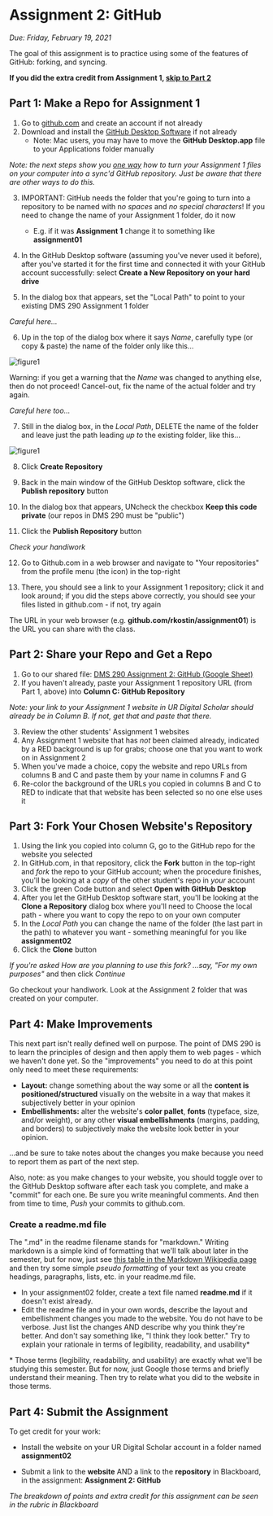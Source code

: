 # Assignment 2: GitHub

*Due: Friday, February 19, 2021*

The goal of this assignment is to practice using some of the features of GitHub: forking, and syncing.  

**If you did the extra credit from Assignment 1, [skip to Part 2](https://docs.csc174.org/assign02-github/instructions#part-2-share-your-repo-and-get-a-repo)**

## Part 1: Make a Repo for Assignment 1

1. Go to [github.com](https://github.com) and create an account if not already
2. Download and install the [GitHub Desktop Software](https://desktop.github.com/) if not already
   - Note: Mac users, you may have to move the **GitHub Desktop.app** file to your Applications folder manually

*Note: the next steps show you <u>one way</u> how to turn your Assignment 1 files on your computer into a sync'd GitHub repository.  Just be aware that there are other ways to do this.*

3. IMPORTANT: GitHub needs the folder that you're going to turn into a repository to be named with n*o spaces* and *no special characters*!  If you need to change the name of your Assignment 1 folder, do it now
   - E.g. if it was **Assignment 1** change it to something like **assignment01**

4. In the GitHub Desktop software (assuming you've never used it before), after you've started it for the first time and connected it with your GitHub account successfully: select **Create a New Repository on your hard drive**

5. In the dialog box that appears, set the "Local Path" to point to your existing DMS 290 Assignment 1 folder

*Careful here...*

6. Up in the top of the dialog box where it says *Name*, carefully type (or copy & paste) the name of the folder only like this...

![figure1](media/figure1.png)

Warning: if you get a warning that the *Name* was changed to anything else, then do not proceed!  Cancel-out, fix the name of the actual folder and try again.  

*Careful here too...*

7. Still in the dialog box, in the *Local Path*, DELETE the name of the folder and leave just the path leading *up to* the existing folder, like this...

![figure1](media/figure2.png)



8. Click **Create Repository**

9. Back in the main window of the GitHub Desktop software, click the **Publish repository** button

10. In the dialog box that appears, UNcheck the checkbox **Keep this code private** (our repos in DMS 290 must be "public")

11. Click the **Publish Repository** button

*Check your handiwork*

12. Go to Github.com in a web browser and navigate to "Your repositories" from the profile menu (the icon) in the top-right

13. There, you should see a link to your Assignment 1 repository; click it and look around; if you did the steps above correctly, you should see your files listed in github.com - if not, try again

The URL in your web browser (e.g. **github.com/rkostin/assignment01**) is the URL you can share with the class.

## Part 2: Share your Repo and Get a Repo

1. Go to our shared file: [DMS 290 Assignment 2: GitHub (Google Sheet)](https://docs.google.com/spreadsheets/d/1rAZzYDRKwMR2A0Kp43eG-GwvD_hC88srLtbNwXHsvtM/edit#gid=0)
2. If you haven't already, paste your Assignment 1 repository URL (from Part 1, above) into **Column C: GitHub Repository**

*Note: your link to your Assignment 1 website in UR Digital Scholar should already be in Column B.  If not, get that and paste that there.*

3. Review the other students' Assignment 1 websites
4. Any Assignment 1 website that has *not* been claimed already, indicated by a RED background is up for grabs; choose one that you want to work on in Assignment 2
5. When you've made a choice, copy the website and repo URLs from columns B and C and paste them by your name in columns F and G
6. Re-color the background of the URLs you copied in columns B and C to RED to indicate that that website has been selected so no one else uses it

## Part 3: Fork Your Chosen Website's Repository

1. Using the link you copied into column G, go to the GitHub repo for the website you selected
2. In GitHub.com, in that repository, click the **Fork** button in the top-right and *fork* the repo to your GitHub account; when the procedure finishes, you'll be looking at a *copy* of the other student's repo in *your* account
3. Click the green Code button and select **Open with GitHub Desktop**
4. After you let the GitHub Desktop software start, you'll be looking at the **Clone a Repository** dialog box where you'll need to Choose the local path - where you want to copy the repo to on your own computer
5. In the *Local Path* you can change the name of the folder (the last part in the path) to whatever you want - something meaningful for you like **assignment02**
6. Click the **Clone** button

*If you're asked How are you planning to use this fork? ...say, "For my own purposes"* and then click *Continue*

Go checkout your handiwork.  Look at the Assignment 2 folder that was created on your computer.

## Part 4: Make Improvements

This next part isn't really defined well on purpose.  The point of DMS 290 is to learn the principles of design and then apply them to web pages - which we haven't done yet.  So the "improvements" you need to do at this point only need to meet these requirements:

- **Layout:** change something about the way some or all the **content is positioned/structured** visually on the website in a way that makes it subjectively better in your opinion
- **Embellishments:** alter the website's **color pallet**, **fonts** (typeface, size, and/or weight), or any other **visual embellishments** (margins, padding, and borders) to subjectively make the website look better in your opinion.  

...and be sure to take notes about the changes you make because you need to report them as part of the next step.

Also, note: as you make changes to your website, you should toggle over to the GitHub Desktop software after each task you complete, and make a "commit" for each one.  Be sure you write meaningful comments.  And then from time to time, *Push* your commits to github.com.  

### Create a readme.md file

The ".md" in the readme filename stands for "markdown."  Writing markdown is a simple kind of formatting that we'll talk about later in the semester, but for now, just see [this table in the Markdown Wikipedia page](https://en.wikipedia.org/wiki/Markdown#Example) and then try some simple *pseudo formatting* of your text as you create headings, paragraphs, lists, etc. in your readme.md file.

- In your assignment02 folder, create a text file named **readme.md** if it doesn't exist already.
- Edit the readme file and in your own words, describe the layout and embellishment changes you made to the website.  You do not have to be verbose.  Just list the changes AND describe why you think they're better.  And don't say something like, "I think they look better."  Try to explain your rationale in terms of legibility, readability, and usability*

\* Those terms (legibility, readability, and usability) are exactly what we'll be studying this semester.  But for now, just Google those terms and briefly understand their meaning. Then try to relate what you did to the website in those terms.

## Part 4: Submit the Assignment

To get credit for your work:

- Install the website on your UR Digital Scholar account in a folder named **assignment02**

- Submit a link to the **website** AND a link to the **repository** in Blackboard, in the assignment: **Assignment 2: GitHub**

*The breakdown of points and extra credit for this assignment can be seen in the rubric in Blackboard*